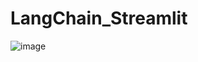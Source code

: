 # LangChain_Streamlit

![image](https://github.com/JyotiJha01/LangChain_Streamlit/assets/58852392/9bcd0215-629a-4f40-a261-50e7e9ca076a)
